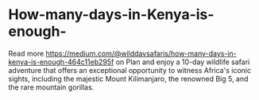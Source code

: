 # How-many-days-in-Kenya-is-enough-
Read more https://medium.com/@wilddavsafaris/how-many-days-in-kenya-is-enough-464c11eb295f on Plan and enjoy a 10-day wildlife safari adventure that offers an exceptional opportunity to witness Africa's iconic sights, including the majestic Mount Kilimanjaro, the renowned Big 5, and the rare mountain gorillas. 
